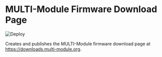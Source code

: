 # MULTI-Module Firmware Download Page

![Deploy](https://github.com/benlye/multi-downloads/workflows/Deploy/badge.svg)

Creates and publishes the MULTI-Module firmware download page at https://downloads.multi-module.org.
